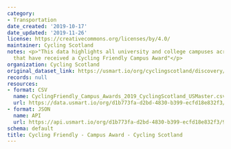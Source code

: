 ```yaml
---
category:
- Transportation
date_created: '2019-10-17'
date_updated: '2019-11-26'
license: https://creativecommons.org/licenses/by/4.0/
maintainer: Cycling Scotland
notes: <p>"This data highlights all university and college campuses across Scotland
  that have received a Cycling Friendly Campus Award"</p>
organization: Cycling Scotland
original_dataset_link: https://usmart.io/org/cyclingscotland/discovery/discovery-view-detail/ccdfe336-fc50-44e4-8e07-77ec03547b0e
records: null
resources:
- format: CSV
  name: CyclingFriendly_Campus_Awards_2019_CyclingScotland_USMaster.csv
  url: https://data.usmart.io/org/d1b773fa-d2bd-4830-b399-ecfd18e832f3/resource?resourceGUID=a101efee-bc93-47fc-b403-3d97149a0f38
- format: JSON
  name: API
  url: https://api.usmart.io/org/d1b773fa-d2bd-4830-b399-ecfd18e832f3/956ce4a8-c4e1-4f0f-a3e3-06c4e2e90e9e/5/urql
schema: default
title: Cycling Friendly - Campus Award - Cycling Scotland
---
```

